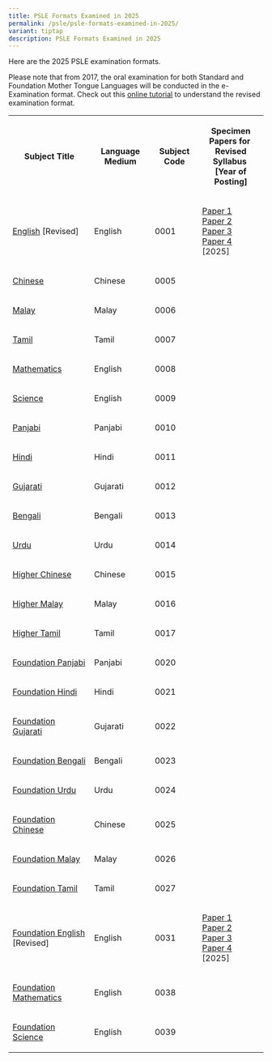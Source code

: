 ```yaml
---
title: PSLE Formats Examined in 2025
permalink: /psle/psle-formats-examined-in-2025/
variant: tiptap
description: PSLE Formats Examined in 2025
---
```

<p>Here are the 2025 PSLE examination formats.</p>
<p>Please note that from 2017, the oral examination for both Standard and
Foundation Mother Tongue Languages will be conducted in the e-Examination
format. Check out this <a href="https://spitbreak.github.io/eoral.seab/" rel="noopener noreferrer nofollow" target="_blank"><u>online tutorial</u></a> to
understand the revised examination format.</p>
<table style="minWidth: 100px">
<colgroup>
<col>
<col>
<col>
<col>
</colgroup>
<tbody>
<tr>
<th rowspan="1" colspan="1">
<p>Subject Title</p>
</th>
<th rowspan="1" colspan="1">
<p>Language Medium</p>
</th>
<th rowspan="1" colspan="1">
<p>Subject Code</p>
</th>
<th rowspan="1" colspan="1">
<p><strong>Specimen Papers for</strong>&nbsp;
<br><strong>Revised Syllabus</strong>&nbsp;
<br><strong>[Year of Posting]</strong>
</p>
</th>
</tr>
<tr>
<td rowspan="1" colspan="1">
<p><a href="/files/PSLE Syllabus documents/2025 PSLE/0001_y25_sy.pdf" rel="noopener noreferrer nofollow" target="_blank">English</a> [Revised]</p>
</td>
<td rowspan="1" colspan="1">
<p>English</p>
</td>
<td rowspan="1" colspan="1">
<p>0001</p>
</td>
<td rowspan="1" colspan="1">
<p><a href="/files/PSLE Syllabus documents/2025 PSLE/0001_y25_sp1.pdf" class="Hyperlink SCXW222356485 BCX8" rel="noreferrer noopener" target="_blank"><u>Paper 1</u></a>
<br><a href="/files/PSLE Syllabus documents/2025 PSLE/0001_y25_sp2.pdf" class="Hyperlink SCXW222356485 BCX8" rel="noreferrer noopener" target="_blank"><u>Paper 2</u></a>
<br><a href="/files/PSLE Syllabus documents/2025 PSLE/0001_y25_sp3.pdf" class="Hyperlink SCXW222356485 BCX8" rel="noreferrer noopener" target="_blank"><u>Paper 3</u></a>
<br><a href="/files/PSLE Syllabus documents/2025 PSLE/0001_y25_sp4.pdf" class="Hyperlink SCXW222356485 BCX8" rel="noreferrer noopener" target="_blank"><u>Paper 4</u></a>
<br>[2025]</p>
</td>
</tr>
<tr>
<td rowspan="1" colspan="1">
<p><a href="/files/PSLE Syllabus documents/2025 PSLE/0005_y25_sy.pdf" rel="noopener noreferrer nofollow" target="_blank">Chinese</a>
</p>
</td>
<td rowspan="1" colspan="1">
<p>Chinese</p>
</td>
<td rowspan="1" colspan="1">
<p>0005</p>
</td>
<td rowspan="1" colspan="1">
<p></p>
</td>
</tr>
<tr>
<td rowspan="1" colspan="1">
<p><a href="/files/PSLE Syllabus documents/2025 PSLE/0006_y25_sy.pdf" rel="noopener noreferrer nofollow" target="_blank">Malay</a>
</p>
</td>
<td rowspan="1" colspan="1">
<p>Malay</p>
</td>
<td rowspan="1" colspan="1">
<p>0006</p>
</td>
<td rowspan="1" colspan="1">
<p></p>
</td>
</tr>
<tr>
<td rowspan="1" colspan="1">
<p><a href="/files/PSLE Syllabus documents/2025 PSLE/0007_y25_sy.pdf" rel="noopener noreferrer nofollow" target="_blank">Tamil</a>
</p>
</td>
<td rowspan="1" colspan="1">
<p>Tamil</p>
</td>
<td rowspan="1" colspan="1">
<p>0007</p>
</td>
<td rowspan="1" colspan="1">
<p></p>
</td>
</tr>
<tr>
<td rowspan="1" colspan="1">
<p><a href="/files/PSLE Syllabus documents/2025 PSLE/0008_y25_sy.pdf" rel="noopener noreferrer nofollow" target="_blank">Mathematics</a>
</p>
</td>
<td rowspan="1" colspan="1">
<p>English</p>
</td>
<td rowspan="1" colspan="1">
<p>0008</p>
</td>
<td rowspan="1" colspan="1">
<p></p>
</td>
</tr>
<tr>
<td rowspan="1" colspan="1">
<p><a href="/files/PSLE Syllabus documents/2025 PSLE/0009_y25_sy.pdf" rel="noopener noreferrer nofollow" target="_blank">Science</a>
</p>
</td>
<td rowspan="1" colspan="1">
<p>English</p>
</td>
<td rowspan="1" colspan="1">
<p>0009</p>
</td>
<td rowspan="1" colspan="1">
<p></p>
</td>
</tr>
<tr>
<td rowspan="1" colspan="1">
<p><a href="/files/PSLE Syllabus documents/2025 PSLE/psle_ntil_y25.pdf" rel="noopener noreferrer nofollow" target="_blank">Panjabi</a>
</p>
</td>
<td rowspan="1" colspan="1">
<p>Panjabi</p>
</td>
<td rowspan="1" colspan="1">
<p>0010</p>
</td>
<td rowspan="1" colspan="1">
<p></p>
</td>
</tr>
<tr>
<td rowspan="1" colspan="1">
<p><a href="/files/PSLE Syllabus documents/2025 PSLE/psle_ntil_y25.pdf" rel="noopener noreferrer nofollow" target="_blank">Hindi</a>
</p>
</td>
<td rowspan="1" colspan="1">
<p>Hindi</p>
</td>
<td rowspan="1" colspan="1">
<p>0011</p>
</td>
<td rowspan="1" colspan="1">
<p></p>
</td>
</tr>
<tr>
<td rowspan="1" colspan="1">
<p><a href="/files/PSLE Syllabus documents/2025 PSLE/psle_ntil_y25.pdf" rel="noopener noreferrer nofollow" target="_blank">Gujarati</a>
</p>
</td>
<td rowspan="1" colspan="1">
<p>Gujarati</p>
</td>
<td rowspan="1" colspan="1">
<p>0012</p>
</td>
<td rowspan="1" colspan="1">
<p></p>
</td>
</tr>
<tr>
<td rowspan="1" colspan="1">
<p><a href="/files/PSLE Syllabus documents/2025 PSLE/psle_ntil_y25.pdf" rel="noopener noreferrer nofollow" target="_blank">Bengali</a>
</p>
</td>
<td rowspan="1" colspan="1">
<p>Bengali</p>
</td>
<td rowspan="1" colspan="1">
<p>0013</p>
</td>
<td rowspan="1" colspan="1">
<p></p>
</td>
</tr>
<tr>
<td rowspan="1" colspan="1">
<p><a href="/files/PSLE Syllabus documents/2025 PSLE/psle_ntil_y25.pdf" rel="noopener noreferrer nofollow" target="_blank">Urdu</a>
</p>
</td>
<td rowspan="1" colspan="1">
<p>Urdu</p>
</td>
<td rowspan="1" colspan="1">
<p>0014</p>
</td>
<td rowspan="1" colspan="1">
<p></p>
</td>
</tr>
<tr>
<td rowspan="1" colspan="1">
<p><a href="/files/PSLE Syllabus documents/2025 PSLE/0015_y25_sy.pdf" rel="noopener noreferrer nofollow" target="_blank">Higher Chinese</a>
</p>
</td>
<td rowspan="1" colspan="1">
<p>Chinese</p>
</td>
<td rowspan="1" colspan="1">
<p>0015</p>
</td>
<td rowspan="1" colspan="1">
<p></p>
</td>
</tr>
<tr>
<td rowspan="1" colspan="1">
<p><a href="/files/PSLE Syllabus documents/2025 PSLE/0016_y25_sy.pdf" rel="noopener noreferrer nofollow" target="_blank">Higher Malay</a>
</p>
</td>
<td rowspan="1" colspan="1">
<p>Malay</p>
</td>
<td rowspan="1" colspan="1">
<p>0016</p>
</td>
<td rowspan="1" colspan="1">
<p></p>
</td>
</tr>
<tr>
<td rowspan="1" colspan="1">
<p><a href="/files/PSLE Syllabus documents/2025 PSLE/0017_y25_sy.pdf" rel="noopener noreferrer nofollow" target="_blank">Higher Tamil</a>
</p>
</td>
<td rowspan="1" colspan="1">
<p>Tamil</p>
</td>
<td rowspan="1" colspan="1">
<p>0017</p>
</td>
<td rowspan="1" colspan="1">
<p></p>
</td>
</tr>
<tr>
<td rowspan="1" colspan="1">
<p><a href="/files/PSLE Syllabus documents/2025 PSLE/psle_fntil_y25_sy.pdf" rel="noopener noreferrer nofollow" target="_blank">Foundation Panjabi</a>
</p>
</td>
<td rowspan="1" colspan="1">
<p>Panjabi</p>
</td>
<td rowspan="1" colspan="1">
<p>0020</p>
</td>
<td rowspan="1" colspan="1">
<p></p>
</td>
</tr>
<tr>
<td rowspan="1" colspan="1">
<p><a href="/files/PSLE Syllabus documents/2025 PSLE/psle_fntil_y25_sy.pdf" rel="noopener noreferrer nofollow" target="_blank">Foundation Hindi</a>
</p>
</td>
<td rowspan="1" colspan="1">
<p>Hindi</p>
</td>
<td rowspan="1" colspan="1">
<p>0021</p>
</td>
<td rowspan="1" colspan="1">
<p></p>
</td>
</tr>
<tr>
<td rowspan="1" colspan="1">
<p><a href="/files/PSLE Syllabus documents/2025 PSLE/psle_fntil_y25_sy.pdf" rel="noopener noreferrer nofollow" target="_blank">Foundation Gujarati</a>
</p>
</td>
<td rowspan="1" colspan="1">
<p>Gujarati</p>
</td>
<td rowspan="1" colspan="1">
<p>0022</p>
</td>
<td rowspan="1" colspan="1">
<p></p>
</td>
</tr>
<tr>
<td rowspan="1" colspan="1">
<p><a href="/files/PSLE Syllabus documents/2025 PSLE/psle_fntil_y25_sy.pdf" rel="noopener noreferrer nofollow" target="_blank">Foundation Bengali</a>
</p>
</td>
<td rowspan="1" colspan="1">
<p>Bengali</p>
</td>
<td rowspan="1" colspan="1">
<p>0023</p>
</td>
<td rowspan="1" colspan="1">
<p></p>
</td>
</tr>
<tr>
<td rowspan="1" colspan="1">
<p><a href="/files/PSLE Syllabus documents/2025 PSLE/psle_fntil_y25_sy.pdf" rel="noopener noreferrer nofollow" target="_blank">Foundation Urdu</a>
</p>
</td>
<td rowspan="1" colspan="1">
<p>Urdu</p>
</td>
<td rowspan="1" colspan="1">
<p>0024</p>
</td>
<td rowspan="1" colspan="1">
<p></p>
</td>
</tr>
<tr>
<td rowspan="1" colspan="1">
<p><a href="/files/PSLE Syllabus documents/2025 PSLE/0025_y25_sy.pdf" rel="noopener noreferrer nofollow" target="_blank">Foundation Chinese</a>
</p>
</td>
<td rowspan="1" colspan="1">
<p>Chinese</p>
</td>
<td rowspan="1" colspan="1">
<p>0025</p>
</td>
<td rowspan="1" colspan="1">
<p></p>
</td>
</tr>
<tr>
<td rowspan="1" colspan="1">
<p><a href="/files/PSLE Syllabus documents/2025 PSLE/0026_y25_sy.pdf" rel="noopener noreferrer nofollow" target="_blank">Foundation Malay</a>
</p>
</td>
<td rowspan="1" colspan="1">
<p>Malay</p>
</td>
<td rowspan="1" colspan="1">
<p>0026</p>
</td>
<td rowspan="1" colspan="1">
<p></p>
</td>
</tr>
<tr>
<td rowspan="1" colspan="1">
<p><a href="/files/PSLE Syllabus documents/2025 PSLE/0027_y25_sy.pdf" rel="noopener noreferrer nofollow" target="_blank">Foundation Tamil</a>
</p>
</td>
<td rowspan="1" colspan="1">
<p>Tamil</p>
</td>
<td rowspan="1" colspan="1">
<p>0027</p>
</td>
<td rowspan="1" colspan="1">
<p></p>
</td>
</tr>
<tr>
<td rowspan="1" colspan="1">
<p><a href="/files/PSLE Syllabus documents/2025 PSLE/0031_y25_sy.pdf" rel="noopener noreferrer nofollow" target="_blank">Foundation English </a>[Revised]</p>
</td>
<td rowspan="1" colspan="1">
<p>English</p>
</td>
<td rowspan="1" colspan="1">
<p>0031</p>
</td>
<td rowspan="1" colspan="1">
<p><a href="/files/PSLE Syllabus documents/2025 PSLE/0031_y25_sp1.pdf" class="Hyperlink SCXW222356485 BCX8" rel="noreferrer noopener" target="_blank"><u>Paper 1</u></a>
<br><a href="/files/PSLE Syllabus documents/2025 PSLE/0031_y25_sp2.pdf" class="Hyperlink SCXW222356485 BCX8" rel="noreferrer noopener" target="_blank"><u>Paper 2</u></a>
<br><a href="/files/PSLE Syllabus documents/2025 PSLE/0031_y25_sp3.pdf" class="Hyperlink SCXW222356485 BCX8" rel="noreferrer noopener" target="_blank"><u>Paper 3</u></a>
<br><a href="/files/PSLE Syllabus documents/2025 PSLE/0031_y25_sp4.pdf" class="Hyperlink SCXW222356485 BCX8" rel="noreferrer noopener" target="_blank"><u>Paper 4</u></a>
<br>[2025]&nbsp;</p>
</td>
</tr>
<tr>
<td rowspan="1" colspan="1">
<p><a href="/files/PSLE Syllabus documents/2025 PSLE/0038_y25_sy.pdf" rel="noopener noreferrer nofollow" target="_blank">Foundation Mathematics</a>
</p>
</td>
<td rowspan="1" colspan="1">
<p>English</p>
</td>
<td rowspan="1" colspan="1">
<p>0038</p>
</td>
<td rowspan="1" colspan="1">
<p></p>
</td>
</tr>
<tr>
<td rowspan="1" colspan="1">
<p><a href="/files/PSLE Syllabus documents/2025 PSLE/0039_y25_sy.pdf" rel="noopener noreferrer nofollow" target="_blank">Foundation Science</a>
</p>
</td>
<td rowspan="1" colspan="1">
<p>English</p>
</td>
<td rowspan="1" colspan="1">
<p>0039</p>
</td>
<td rowspan="1" colspan="1">
<p></p>
</td>
</tr>
</tbody>
</table>
<p></p>